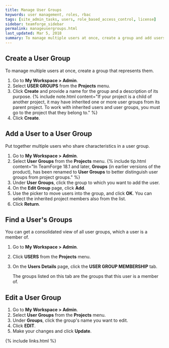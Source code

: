 ```yaml
---
title: Manage User Groups
keywords: user management, roles, rbac
tags: [site_admin_tasks, users, role_based_access_control, license]
sidebar: teamforge_sidebar
permalink: manageusergroups.html
last_updated: Mar 5, 2018
summary: To manage multiple users at once, create a group and add users to such user groups.
---
```

## Create a User Group
To manage multiple users at once, create a group that represents them.

1. Go to **My Workspace > Admin**.
2. Select **USER GROUPS** from the **Projects** menu.
3. Click **Create** and provide a name for the group and a description of its purpose.
   {% include note.html content="If your project is a child of another project, it may have inherited one or more user groups from its parent project. To work with inherited users and user groups, you must go to the project that they belong to." %}
4. Click **Create**.

## Add a User to a User Group
Put together multiple users who share characteristics in a user group.

1. Go to **My Workspace > Admin**.
2. Select **User Groups** from the **Projects** menu.
   {% include tip.html content="In TeamForge 18.1 and later, **Groups** (in earlier versions of the product), has been renamed to **User Groups** to better distinguish user groups from project groups." %}
3. Under **User Groups**, click the group to which you want to add the user.
4. On the **Edit Group** page, click **Add**.
5. Use the picker to move users into the group, and click **OK**. You can select the inherited project members also from the list.
6. Click **Return**.

## Find a User's Groups
You can get a consolidated view of all user groups, which a user is a member of.

1. Go to **My Workspace > Admin**.
2. Click **USERS** from the **Projects** menu.
3. On the **Users Details** page, click the **USER GROUP MEMBERSHIP** tab.
   
   The groups listed on this tab are the groups that this user is a member of.

## Edit a User Group
1. Go to **My Workspace > Admin**.
2. Select **User Groups** from the **Projects** menu.
3. Under **Groups**, click the group's name you want to edit.
4. Click **EDIT**.
5. Make your changes and click **Update**.

{% include links.html %}